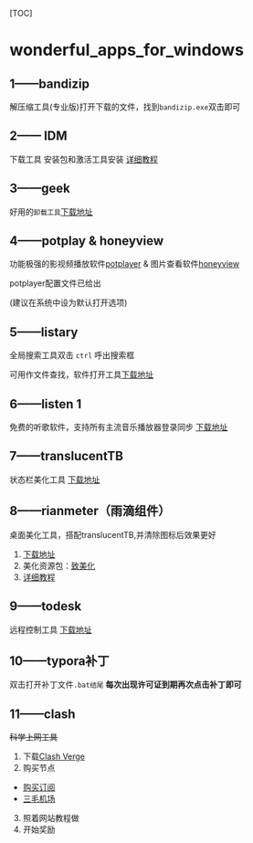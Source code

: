 [TOC]
# wonderful_apps_for_windows

## 1——bandizip 
解压缩工具(专业版)打开下载的文件，找到`bandizip.exe`双击即可

## 2—— IDM 
下载工具 安装包和激活工具安装  [详细教程](https://lx87mmrw61t.feishu.cn/docx/UsKUdOO8EoP9EWxt6iycduNCnpc)

## 3——geek 
好用的`卸载工具`[下载地址](https://geekuninstaller.com/)

## 4——potplay & honeyview
功能极强的影视频播放软件[potplayer](http://www.potplayercn.com/download) & 图片查看软件[honeyview](https://www.bandisoft.com/honeyview/)

potplayer配置文件已给出

(建议在系统中设为默认打开选项)

## 5——listary 
全局搜索工具双击 `ctrl` 呼出搜索框

可用作文件查找，软件打开工具[下载地址](https://www.listary.com/)

## 6——listen 1
免费的听歌软件，支持所有主流音乐播放器登录同步 
[下载地址](https://listen1.github.io/listen1/)

## 7——translucentTB
状态栏美化工具
 [下载地址](https://github.com/TranslucentTB/TranslucentTB/releases/download/2024.1/TranslucentTB-portable-x64.zip)


## 8——rianmeter（雨滴组件）
桌面美化工具，搭配translucentTB,并清除图标后效果更好
1. [下载地址](https://www.rainmeter.net/)
2. 美化资源包：[致美化](https://zhutix.com/)
3.  [详细教程](https://www.bilibili.com/video/BV1N5411x7KP?vd_source=2ee8be690e69388103d06a45d4542f6a)


## 9——todesk 
远程控制工具 
[下载地址](https://www.todesk.com/)


## 10——typora补丁
双击打开补丁文件`.bat结尾`
**每次出现许可证到期再次点击补丁即可**

## 11——clash
~~科学上网工具~~

1. 下载[Clash Verge](https://downlond.78321.xyz/Clash.Verge_1.4.7_x86-setup.exe)
2. 购买节点
  + [购买订阅](https://smjcdh.com/#/plan)  
  + [三毛机场](https://smjcdh.com/#/register?code=SCExWauY) 
3. 照着网站教程做 
4. 开始奖励

